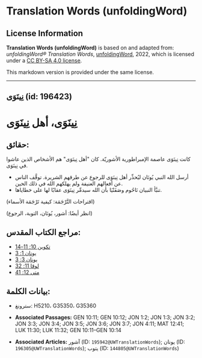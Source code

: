 # Translation Words (unfoldingWord)

## License Information

**Translation Words (unfoldingWord)** is based on and adapted from: _unfoldingWord® Translation Words_, [unfoldingWord](https://unfoldingword.org/utw), 2022, which is licensed under a [CC BY-SA 4.0 license](https://creativecommons.org/licenses/by-sa/4.0/legalcode.en).

This markdown version is provided under the same license.



--------------------------------

## نِينَوَى (id: 196423)

نِينَوَى، أهل نِينَوَى
======================

حقائق:
------

كانت نِينَوَى عاصمة الإمبراطورية الأشوريّة. كان "أهل نِينَوَى" هم الأشخاص الذين عاشوا في نِينَوَى.

* أرسل الله النبي يُونَان ليُحذِّر أهل نِينَوَى للرجوع عن طرقهم الشريرة. توقَّف الناس عن أفعالهم العنيفة ولم يهلكهم الله في ذلك الحين.
* تنبَّأ النبيان نَاحُوم وصَفَنْيَا بأن الله سيدمِّر نِينَوَى عقابًا لها على خطاياها.

(اقتراحات التَّرْجَمَة: كيفية تَرْجَمَة الأسماء)

(انظر أيضًا: أشور، يُونَان، التوبة، الرجوع)

مراجع الكتاب المقدس:
--------------------

* [تكوين 10: 11–14](https://ref.ly/Gen10:11-Gen10:14)
* [يونان 1: 3](https://ref.ly/Jonah1:3)
* [يونان 3: 3](https://ref.ly/Jonah3:3)
* [لوقا 11: 32](https://ref.ly/Luke11:32)
* [متى 12: 41](https://ref.ly/Matt12:41)

بيانات الكلمة:
--------------

* سترونغ: H5210، G35350، G35360

* **Associated Passages:** GEN 10:11; GEN 10:12; JON 1:2; JON 1:3; JON 3:2; JON 3:3; JON 3:4; JON 3:5; JON 3:6; JON 3:7; JON 4:11; MAT 12:41; LUK 11:30; LUK 11:32; GEN 10:11–GEN 10:14
* **Associated Articles:** آشور (ID: `195942@UWTranslationWords`); يونان (ID: `196305@UWTranslationWords`); يتوب (ID: `144805@UWTranslationWords`)

